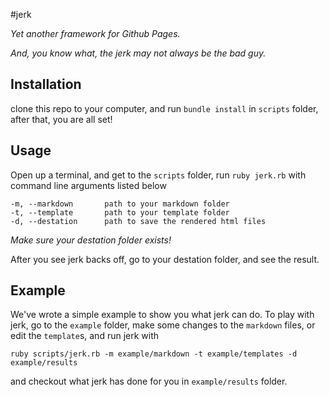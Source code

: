 #jerk

*Yet another framework for Github Pages.*

*And, you know what, the jerk may not always be the bad guy.*

## Installation

clone this repo to your computer, and run `bundle install` in `scripts` folder, after that, you are all set!

## Usage

Open up a terminal, and get to the `scripts` folder, run `ruby jerk.rb` with command line arguments listed below

    -m, --markdown       path to your markdown folder
    -t, --template       path to your template folder
    -d, --destation      path to save the rendered html files

*Make sure your destation folder exists!*

After you see jerk backs off, go to your destation folder, and see the result.

## Example

We've wrote a simple example to show you what jerk can do. To play with jerk, go to the `example` folder, make some changes to the `markdown` files, or edit the `template`s, and run jerk with 

`ruby scripts/jerk.rb -m example/markdown -t example/templates -d example/results` 

and checkout what jerk has done for you in `example/results` folder.